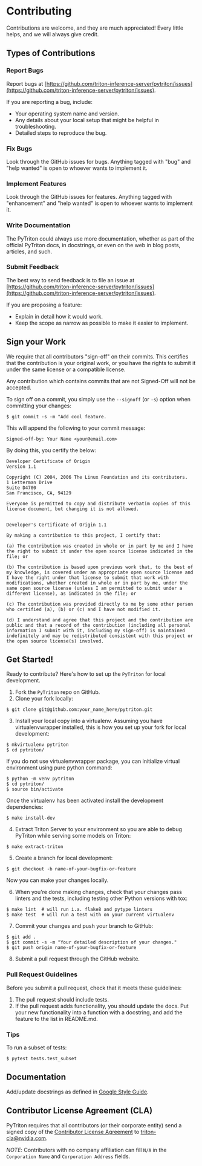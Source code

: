 <!--
Copyright (c) 2022, NVIDIA CORPORATION. All rights reserved.

Licensed under the Apache License, Version 2.0 (the "License");
you may not use this file except in compliance with the License.
You may obtain a copy of the License at

    http://www.apache.org/licenses/LICENSE-2.0

Unless required by applicable law or agreed to in writing, software
distributed under the License is distributed on an "AS IS" BASIS,
WITHOUT WARRANTIES OR CONDITIONS OF ANY KIND, either express or implied.
See the License for the specific language governing permissions and
limitations under the License.
-->

# Contributing

Contributions are welcome, and they are much appreciated! Every little
helps, and we will always give credit.

## Types of Contributions

### Report Bugs

Report bugs at [https://github.com/triton-inference-server/pytriton/issues](https://github.com/triton-inference-server/pytriton/issues).

If you are reporting a bug, include:

* Your operating system name and version.
* Any details about your local setup that might be helpful in troubleshooting.
* Detailed steps to reproduce the bug.

### Fix Bugs

Look through the GitHub issues for bugs. Anything tagged with "bug" and "help
wanted" is open to whoever wants to implement it.

### Implement Features

Look through the GitHub issues for features. Anything tagged with "enhancement" and "help wanted" is open to whoever wants to implement it.

### Write Documentation

The PyTriton could always use more documentation, whether as part of
the official PyTriton docs, in docstrings, or even on the web in blog posts,
articles, and such.

### Submit Feedback

The best way to send feedback is to file an issue at [https://github.com/triton-inference-server/pytriton/issues](https://github.com/triton-inference-server/pytriton/issues).

If you are proposing a feature:

* Explain in detail how it would work.
* Keep the scope as narrow as possible to make it easier to implement.

## Sign your Work

We require that all contributors "sign-off" on their commits. This certifies that
the contribution is your original work, or you have the rights to submit it under
the same license or a compatible license.

Any contribution which contains commits that are not Signed-Off will not be accepted.

To sign off on a commit, you simply use the `--signoff` (or `-s`) option when committing your changes:
```
$ git commit -s -m "Add cool feature.
```

This will append the following to your commit message:

```
Signed-off-by: Your Name <your@email.com>
```

By doing this, you certify the below:

```
Developer Certificate of Origin
Version 1.1

Copyright (C) 2004, 2006 The Linux Foundation and its contributors.
1 Letterman Drive
Suite D4700
San Francisco, CA, 94129

Everyone is permitted to copy and distribute verbatim copies of this license document, but changing it is not allowed.


Developer's Certificate of Origin 1.1

By making a contribution to this project, I certify that:

(a) The contribution was created in whole or in part by me and I have the right to submit it under the open source license indicated in the file; or

(b) The contribution is based upon previous work that, to the best of my knowledge, is covered under an appropriate open source license and I have the right under that license to submit that work with modifications, whether created in whole or in part by me, under the same open source license (unless I am permitted to submit under a different license), as indicated in the file; or

(c) The contribution was provided directly to me by some other person who certified (a), (b) or (c) and I have not modified it.

(d) I understand and agree that this project and the contribution are public and that a record of the contribution (including all personal information I submit with it, including my sign-off) is maintained indefinitely and may be redistributed consistent with this project or the open source license(s) involved.
```

## Get Started!

Ready to contribute? Here's how to set up the `PyTriton` for local development.

1. Fork the `PyTriton` repo on GitHub.
2. Clone your fork locally:

```shell
$ git clone git@github.com:your_name_here/pytriton.git
```

3. Install your local copy into a virtualenv. Assuming you have virtualenvwrapper installed, this is how you set up your fork for local development:

```shell
$ mkvirtualenv pytriton
$ cd pytriton/
```

If you do not use virtualenvwrapper package, you can initialize virtual environment using pure python command:

```shell
$ python -m venv pytriton
$ cd pytriton/
$ source bin/activate
```
Once the virtualenv has been activated install the development dependencies:

```shell
$ make install-dev
```


4. Extract Triton Server to your environment so you are able to debug PyTriton while serving some models on Triton:

```shell
$ make extract-triton
```

5. Create a branch for local development:

```shell
$ git checkout -b name-of-your-bugfix-or-feature
```

Now you can make your changes locally.

6. When you're done making changes, check that your changes pass linters and the
   tests, including testing other Python versions with tox:

```shell
$ make lint  # will run i.a. flake8 and pytype linters
$ make test  # will run a test with on your current virtualenv
```

7. Commit your changes and push your branch to GitHub:

```shell
$ git add .
$ git commit -s -m "Your detailed description of your changes."
$ git push origin name-of-your-bugfix-or-feature
```

8. Submit a pull request through the GitHub website.

### Pull Request Guidelines

Before you submit a pull request, check that it meets these guidelines:

1. The pull request should include tests.
2. If the pull request adds functionality, you should update the docs. Put
   your new functionality into a function with a docstring, and add the
   feature to the list in README.md.

### Tips

To run a subset of tests:

```shell
$ pytest tests.test_subset
```

## Documentation

Add/update docstrings as defined in [Google Style Guide](https://github.com/google/styleguide/blob/gh-pages/pyguide.md#38-comments-and-docstrings).

## Contributor License Agreement (CLA)

PyTriton requires that all contributors (or their corporate entity) send
a signed copy of the [Contributor License
Agreement](https://github.com/NVIDIA/triton-inference-server/blob/master/Triton-CCLA-v1.pdf)
to triton-cla@nvidia.com.

*NOTE*: Contributors with no company affiliation can fill `N/A` in the
`Corporation Name` and `Corporation Address` fields.

